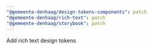 ```yaml
---
"@gemeente-denhaag/design-tokens-components": patch
"@gemeente-denhaag/rich-text": patch
"@gemeente-denhaag/storybook": patch
---
```


Add rich text design tokens
